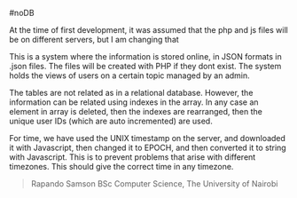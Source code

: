 #noDB

At the time of first development, it was assumed that the php and js files will be on different servers, but I am changing that

This is a system where the information is stored online, in JSON formats in .json files. The files will be created with PHP if they dont exist. The system holds the views of users on a certain topic managed by an admin.

The tables are not related as in a relational database. However, the information can be related using indexes in the array. In any case an element in array is deleted, then the indexes are rearranged, then the unique user IDs (which are auto incremented) are used. 

For time, we have used the UNIX timestamp on the server, and downloaded it with Javascript, then changed it to EPOCH, and then converted it to string with Javascript. This is to prevent problems that arise with different timezones. This should give the correct time in any timezone.


> Rapando Samson 
BSc Computer Science, The University of Nairobi 

